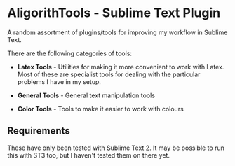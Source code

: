 AligorithTools - Sublime Text Plugin
====================================

A random assortment of plugins/tools for improving my workflow in Sublime Text.

There are the following categories of tools:
* **Latex Tools** - Utilities for making it more convenient to work with Latex. Most of these are
  specialist tools for dealing with the particular problems I have in my setup.

* **General Tools** - General text manipulation tools

* **Color Tools** - Tools to make it easier to work with colours


Requirements
------------

These have only been tested with Sublime Text 2. It may be possible to run this with ST3 too,
but I haven't tested them on there yet.
  

